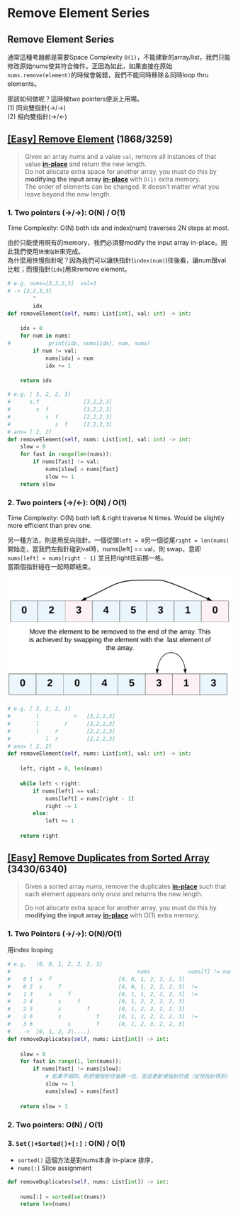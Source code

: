 # Remove Element Series

## Remove Element Series

通常這種考題都是需要Space Complexity `O(1)`，不能建新的array/list，我們只能修改原始nums使其符合條件。正因為如此，如果直接在原始`nums.remove(element)`的時候會報錯，我們不能同時移除＆同時loop thru elements。

那該如何做呢？這時候two pointers便派上用場。  
\(1\) 同向雙指針\(-&gt;/-&gt;\)  
\(2\) 相向雙指針\(-&gt;/&lt;-\)

## [\[Easy\] Remove Element](https://leetcode.com/problems/remove-element/) \(1868/3259\)

> Given an array _nums_ and a value `val`, remove all instances of that value [**in-place**](https://en.wikipedia.org/wiki/In-place_algorithm) and return the new length.  
> Do not allocate extra space for another array, you must do this by **modifying the input array** [**in-place**](https://en.wikipedia.org/wiki/In-place_algorithm) with `O(1)` extra memory.  
> The order of elements can be changed. It doesn't matter what you leave beyond the new length.

### 1. Two pointers \(-&gt;/-&gt;\): O\(N\) / O\(1\)

 Time Complexity: O\(N\) both idx and index\(num\) traverses 2N steps at most. 

由於只能使用現有的memory，我們必須要modify the input array in-place。因此我們使用`快慢指針`來完成。  
為什麼用快慢指針呢？因為我們可以讓快指針\(`index(num)`\)往後看，讓num跟val比較；而慢指針\(`idx`\)用來remove element。

```python
# e.g. nums=[3,2,2,3]  val=3
# -> [2,2,3,3]
        ^
        idx 
def removeElement(self, nums: List[int], val: int) -> int:
    
    idx = 0
    for num in nums:  
#            print(idx, nums[idx], num, nums)
        if num != val:                
            nums[idx] = num
            idx += 1
    
    return idx
```

```python
# e.g. [ 3, 2, 2, 3]
#      s,f              [3,2,2,3]
#        s  f           [3,2,2,3]
#           s  f        [2,2,2,3]
#              s  f     [2,2,2,3]
# ans= [ 2, 2]
def removeElement(self, nums: List[int], val: int) -> int:
    slow = 0    
    for fast in range(len(nums)):
        if nums[fast] != val:
            nums[slow] = nums[fast]
            slow += 1
    return slow
```

### 2. Two pointers \(-&gt;/&lt;-\): O\(N\) / O\(1\)

Time Complexity: O\(N\)  both left & right traverse N times. Would be slightly more efficient than prev one.

另一種方法，則是用反向指針。一個從頭`left = 0`另一個從尾`right = len(nums)` 開始走，當我們左指針碰到val時，nums\[left\] == val，則 swap，意即`nums[left] = nums[right - 1]` 並且把right往前挪一格。  
當兩個指針碰在一起時即結束。

![](../../.gitbook/assets/image%20%286%29.png)

```python
# e.g. [ 3, 2, 2, 3]
#        l           r   [3,2,2,3]
#        l        r      [3,2,2,3]
#        l     r         [2,2,2,3]
#           l  r         [2,2,2,3]
# ans= [ 2, 2]
def removeElement(self, nums: List[int], val: int) -> int:
    
    left, right = 0, len(nums)
    
    while left < right:
        if nums[left] == val:
            nums[left] = nums[right - 1]
            right -= 1
        else:
            left += 1
    
    return right
```

## [\[Easy\] Remove Duplicates from Sorted Array](https://leetcode.com/problems/remove-duplicates-from-sorted-array/)   \(3430/6340\)

> Given a sorted array _nums_, remove the duplicates [**in-place**](https://en.wikipedia.org/wiki/In-place_algorithm) such that each element appears only _once_ and returns the new length.
>
> Do not allocate extra space for another array, you must do this by **modifying the input array** [**in-place**](https://en.wikipedia.org/wiki/In-place_algorithm) with O\(1\) extra memory.

### 1. Two Pointers \(-&gt;/-&gt;\): O\(N\)/O\(1\)

用index looping

```python
# e.g.   [0, 0, 1, 2, 2, 2, 3]
#                                        nums            nums[f] != nums[s]
#    0 1  s  f                     [0, 0, 1, 2, 2, 2, 3]
#    0 2  s     f                  [0, 0, 1, 2, 2, 2, 3]  !=
#    1 3     s     f               [0, 1, 1, 2, 2, 2, 3]  !=
#    2 4        s     f            [0, 1, 2, 2, 2, 2, 3]
#    2 5        s        f         [0, 1, 2, 2, 2, 2, 3]
#    2 6        s           f      [0, 1, 2, 2, 2, 2, 3]  !=
#    3 6           s        f      [0, 1, 2, 3, 2, 2, 3]
#    ->  [0, 1, 2, 3|....]
def removeDuplicates(self, nums: List[int]) -> int:
    
    slow = 0
    for fast in range(1, len(nums)):
        if nums[fast] != nums[slow]:
            # 如果不相同，則把慢指針往後移一位，並且更新慢指針的值（從快指針得到）
            slow += 1
            nums[slow] = nums[fast]
    
    return slow + 1
```

### 2. Two pointers: O\(N\) / O\(1\)

### 3. `Set()+Sorted()+[:]` : O\(N\) / O\(1\)

* `sorted()` 這個方法是對nums本身 in-place 排序， 
* `nums[:]`   Slice assignment

```python
def removeDuplicates(self, nums: List[int]) -> int:
    
    nums[:] = sorted(set(nums))
    return len(nums)
```

## 

